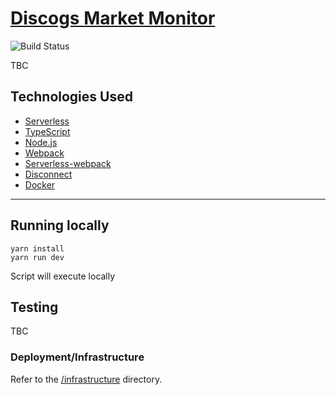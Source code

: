 # [Discogs Market Monitor](https://603.nz)

![Build Status](TODO)

TBC

## Technologies Used

* [Serverless](https://github.com/serverless/serverless)
* [TypeScript](https://github.com/microsoft/typescript)
* [Node.js](https://github.com/nodejs/node)
* [Webpack](https://github.com/webpack/webpack)
* [Serverless-webpack](https://github.com/elastic-coders/serverless-webpack)
* [Disconnect](https://github.com/bartve/disconnect)
* [Docker](https://www.docker.com)

---

## Running locally

```
yarn install
yarn run dev
```

Script will execute locally

## Testing

TBC

### Deployment/Infrastructure

Refer to the [/infrastructure](./infrastructure) directory.
